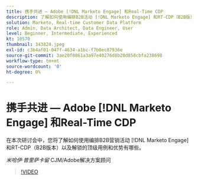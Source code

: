 ```yaml
---
title: 携手共进 — Adobe [!DNL Marketo Engage] 和Real-Time CDP
description: 了解如何使用编排B2B活动 [!DNL Marketo Engage] 和RT-CDP（B2B版）
solution: Marketo, Real-time Customer Data Platform
role: Admin, Data Architect, Data Engineer, User
level: Beginner, Intermediate, Experienced
kt: 10570
thumbnail: 343824.jpeg
exl-id: c3b4af01-047f-4634-a1bc-f7b0ec87936e
source-git-commit: 3ae20f0861a3a97e40276d8b20d858cbfa238698
workflow-type: tm+mt
source-wordcount: '0'
ht-degree: 0%

---
```


# 携手共进 — Adobe [!DNL Marketo Engage] 和Real-Time CDP

在本次研讨会中，您将了解如何使用编排B2B营销活动 [!DNL Marketo Engage] 和RT-CDP（B2B版本）以及解锁的顶级用例和优势有哪些。

*米哈伊·普里萨卡留* CJM/Adobe解决方案顾问

>[!VIDEO](https://video.tv.adobe.com/v/343824/?quality=12&learn=on)
